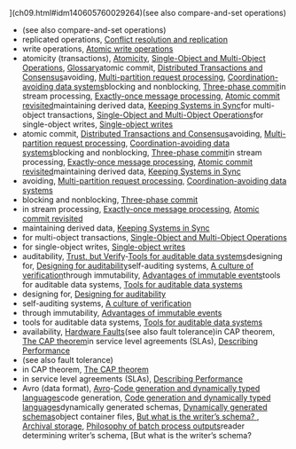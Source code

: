 ](ch09.html#idm140605760029264)(see also compare-and-set operations)
* (see also compare-and-set operations)
* replicated operations, [Conflict resolution and replication](ch07.html#idm140605761939856)
* write operations, [Atomic write operations](ch07.html#idm140605762132368)
* atomicity (transactions), [Atomicity](ch07.html#idm140605774866208), [Single-Object and Multi-Object Operations](ch07.html#idm140605774742880), [Glossary](glossary01.html#idm140605754586128)atomic commit, [Distributed Transactions and Consensus](ch09.html#idm140605759347120)avoiding, [Multi-partition request processing](ch12.html#idm140605755127920), [Coordination-avoiding data systems](ch12.html#idm140605754995072)blocking and nonblocking, [Three-phase commit](ch09.html#idm140605759185456)in stream processing, [Exactly-once message processing](ch09.html#idm140605759130576), [Atomic commit revisited](ch11.html#idm140605756261616)maintaining derived data, [Keeping Systems in Sync](ch11.html#idm140605757019104)for multi-object transactions, [Single-Object and Multi-Object Operations](ch07.html#idm140605774704816)for single-object writes, [Single-object writes](ch07.html#idm140605774690064)
* atomic commit, [Distributed Transactions and Consensus](ch09.html#idm140605759347120)avoiding, [Multi-partition request processing](ch12.html#idm140605755127920), [Coordination-avoiding data systems](ch12.html#idm140605754995072)blocking and nonblocking, [Three-phase commit](ch09.html#idm140605759185456)in stream processing, [Exactly-once message processing](ch09.html#idm140605759130576), [Atomic commit revisited](ch11.html#idm140605756261616)maintaining derived data, [Keeping Systems in Sync](ch11.html#idm140605757019104)
* avoiding, [Multi-partition request processing](ch12.html#idm140605755127920), [Coordination-avoiding data systems](ch12.html#idm140605754995072)
* blocking and nonblocking, [Three-phase commit](ch09.html#idm140605759185456)
* in stream processing, [Exactly-once message processing](ch09.html#idm140605759130576), [Atomic commit revisited](ch11.html#idm140605756261616)
* maintaining derived data, [Keeping Systems in Sync](ch11.html#idm140605757019104)
* for multi-object transactions, [Single-Object and Multi-Object Operations](ch07.html#idm140605774704816)
* for single-object writes, [Single-object writes](ch07.html#idm140605774690064)
* auditability, [Trust, but Verify](ch12.html#ix_auditable)-[Tools for auditable data systems](ch12.html#idm140605754847232)designing for, [Designing for auditability](ch12.html#idm140605754912672)self-auditing systems, [A culture of verification](ch12.html#idm140605754922144)through immutability, [Advantages of immutable events](ch11.html#idm140605756773024)tools for auditable data systems, [Tools for auditable data systems](ch12.html#idm140605754882944)
* designing for, [Designing for auditability](ch12.html#idm140605754912672)
* self-auditing systems, [A culture of verification](ch12.html#idm140605754922144)
* through immutability, [Advantages of immutable events](ch11.html#idm140605756773024)
* tools for auditable data systems, [Tools for auditable data systems](ch12.html#idm140605754882944)
* availability, [Hardware Faults](ch01.html#idm140605786170704)(see also fault tolerance)in CAP theorem, [The CAP theorem](ch09.html#idm140605759749536)in service level agreements (SLAs), [Describing Performance](ch01.html#idm140605782887920)
* (see also fault tolerance)
* in CAP theorem, [The CAP theorem](ch09.html#idm140605759749536)
* in service level agreements (SLAs), [Describing Performance](ch01.html#idm140605782887920)
* Avro (data format), [Avro](ch04.html#ix_Avro)-[Code generation and dynamically typed languages](ch04.html#idm140605776924992)code generation, [Code generation and dynamically typed languages](ch04.html#idm140605776934272)dynamically generated schemas, [Dynamically generated schemas](ch04.html#idm140605776944096)object container files, [But what is the writer’s schema? ](ch04.html#idm140605776962000), [Archival storage](ch04.html#idm140605776825104), [Philosophy of batch process outputs](ch10.html#idm140605757817040)reader determining writer’s schema, [But what is the writer’s schema?